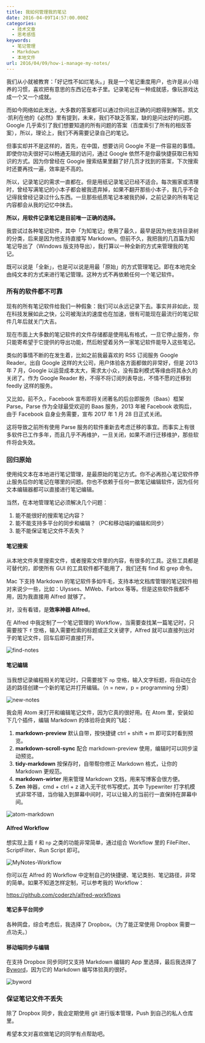 ```yaml
---
title: 我如何管理我的笔记
date: 2016-04-09T14:57:00.000Z
categories:
  - 技术文章
  - 思考感悟
keywords:
  - 笔记管理
  - Markdown
  - 本地文件
url: 2016/04/09/how-i-manage-my-notes/
---
```


我们从小就被教育：「好记性不如烂笔头。」我是一个笔记重度用户，也许是从小培养的习惯，喜欢把有意思的东西记在本子里。记录笔记有一种成就感，像玩游戏达成一个又一个成就。<!--more-->

而如今网络如此发达，大多数的答案都可以通过你问出正确的问题得到解答。凯文·凯利在他的《必然》里有提到，未来，我们不缺乏答案，缺的是问出好的问题。Google 几乎索引了我们想要知道的所有问题的答案（百度索引了所有的相反答案），所以，理论上，我们不再需要记录自己的笔记。

但事实却并不是这样的，首先，在中国，想要访问 Google 不是一件容易的事情。即使你功夫很好可以畅通无阻的访问，通过 Google 依然不是你最快捷获取已有知识的方式。因为你曾经在 Google 搜索结果里翻了好几页才找到的答案，下次搜索时还要再找一遍，效率是不高的。

所以，记录笔记的需求一直都在。但是用纸记录笔记已经不适合。每次搬家或清理时，曾经写满笔记的小本子都会被我遗弃掉，如果不翻开那些小本子，我几乎不会记得我曾经记录过什么东西。一旦那些纸质笔记本被我扔掉，之前记录的所有笔记内容都会从我的记忆中抹去。

**所以，用软件记录笔记是目前唯一正确的选择。**

我尝试过各种笔记软件，其中「为知笔记」使用了最久，最早是因为他支持目录树的分类，后来是因为他支持直接写 Markdown。但前不久，我把我的几百篇为知笔记导出了（Windows 版支持导出），我打算以一种全新的方式来管理我的笔记。

既可以说是「全新」，也是可以说是用最「原始」的方式管理笔记。即在本地完全由纯文本的方式来进行笔记管理。这种方式不再依赖任何一个笔记软件。

### 所有的软件都不可靠

现有的所有笔记软件给我们一种假象：我们可以永远记录下去。事实并非如此，现在科技发展如此之快，公司被淘汰的速度也在加速，很有可能现在最流行的笔记软件几年后就关门大吉。

现在市面上大多数的笔记软件的文件存储都是使用私有格式，一旦它停止服务，你只能寄希望于它提供的导出功能，然后盼望着另外一家笔记软件能导入这些笔记。

类似的事情不断的在发生着，比如之前我最喜欢的 RSS 订阅服务 Google Reader。出自 Google 这样的大公司，用户体验各方面都做的非常好，但是 2013 年 7 月，Google 以运营成本太大，需求太小众，没有盈利模式等缘由将其永久的关闭了。作为 Google Reader 粉，不得不将订阅列表导出，不情不愿的迁移到 feedly 这样的服务。

又比如，前不久，Facebook 宣布即将关闭著名的后台即服务（Baas）框架 Parse。Parse 作为全球最受欢迎的 Baas 服务，2013 年被 Facebook 收购后，由于 Facebook 自身业务需要，宣布 2017 年 1 月 28 日正式关闭。

这将导致之前所有使用 Parse 服务的软件重新去考虑迁移的事宜。而事实上有很多软件已工作多年，而且几乎不再维护，一旦关闭，如果不进行迁移维护，那些软件将会失效。

### 回归原始

使用纯文本在本地进行笔记管理，是最原始的笔记方式。你不必再担心笔记软件停止服务后你的笔记在哪里的问题。你也不依赖于任何一款笔记编辑软件，因为任何文本编辑器都可以直接进行笔记编辑。

当然，在本地管理笔记必须解决几个问题：

1. 能不能很好的搜索笔记内容？
2. 能不能支持多平台的同步和编辑？（PC和移动端的编辑和同步）
3. 能不能保证笔记文件不丢失？

#### 笔记搜索

从本地文件夹里搜索文件，或者搜索文件里的内容，有很多的工具。这些工具都是可替代的，即使所有 GUI 的工具软件都不能用了，我们还有 find 和 grep 命令。

Mac 下支持 Markdown 的笔记软件多如牛毛，支持本地文档库管理的笔记软件相对来说少一些，比如：Ulysses、MWeb、Farbox 等等。但是这些软件我都不用，因为我直接用 Alfred 就够了。

对，没有看错，是**效率神器 Alfred**。

在 Alfred 中我定制了一个笔记管理的 Workflow，当需要查找某一篇笔记时，只需要按下 `f` 空格，输入需要检索的标题或正文关键字，Alfred 就可以直接列出对于的笔记文件，回车后即可直接打开。

![find-notes](images/find-notes.png)

#### 笔记编辑

当我想记录编程相关的笔记时，只需要按下 `np` 空格，输入文字标题，将自动在合适的路径创建一个新的笔记并打开编辑。（n = new，p = programming 分类）

![new-notes](images/new-notes.png)

我会用 Atom 来打开和编辑笔记文件，因为它真的很好用。在 Atom 里，安装如下几个插件，编辑 Markdown 的体验将会爽的飞起：

1. **markdown-preview** 默认自带，按快捷键 ctrl + shift + m 即可实时看到预览。
2. **markdown-scroll-sync** 配合 markdown-preview 使用，编辑时可以同步滚动预览。
3. **tidy-markdown** 按保存时，自带帮你修正 Markdown 格式，让你的 Markdown 更规范。
4. **markdown-wirter** 用来管理 Markdown 文档，用来写博客会很方便。
5. **Zen** 神器，cmd + ctrl + z 进入无干扰书写模式，其中 Typewriter 打字机模式非常不错，当你输入到屏幕中间时，可以让输入的当前行一直保持在屏幕中间。

![atom-markdown](images/atom-markdown.png)

#### Alfred Workflow

想实现上面 `f` 和 `np` 之类的功能非常简单，通过组合 Workflow 里的 FileFilter、ScriptFilter、Run Script 即可。

![MyNotes-Workflow](images/MyNotes-Workflow.png)

你可以在 Alfred 的 Workflow 中定制自己的快捷键、笔记类别、笔记路径，非常的简单。如果不知道怎样定制，可以参考我的 Workflow：

<https://github.com/coderzh/alfred-workflows>

#### 笔记多平台同步

各种网盘，综合考虑后，我选择了 Dropbox。（为了能正常使用 Dropbox 需要一点功夫。）

#### 移动端同步与编辑

在支持 Dropbox 同步同时又支持 Markdown 编辑的 App 里选择，最后我选择了 [Byword](https://bywordapp.com/)，因为它的 Markdown 编写体验真的很好。

![byword](images/byword.PNG)

### 保证笔记文件不丢失

除了 Dropbox 同步，我会定期使用 git 进行版本管理，Push 到自己的私人仓库里。

希望本文对喜欢做笔记的同学有点帮助吧。
